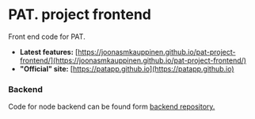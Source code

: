 # PAT. project frontend
Front end code for PAT.

* __Latest features:__ [https://joonasmkauppinen.github.io/pat-project-frontend/](https://joonasmkauppinen.github.io/pat-project-frontend/)
* __"Official" site:__ [https://patapp.github.io](https://patapp.github.io)

### Backend
Code for node backend can be found form [backend repository.](https://github.com/joonasmkauppinen/pat-project-backend)
